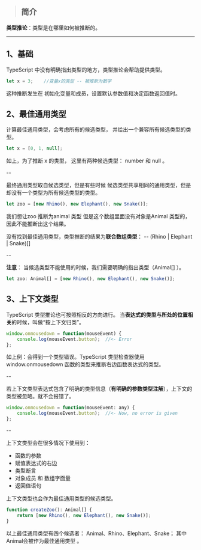 > ## 简介

**类型推论**：类型是在哪里如何被推断的。

---

## 1、基础

TypeScript 中没有明确指出类型的地方，类型推论会帮助提供类型。

```js
let x = 3;    //变量x的类型 -- 被推断为数字
```

这种推断发生在 初始化变量和成员，设置默认参数值和决定函数返回值时。

## 2、最佳通用类型

计算最佳通用类型，会考虑所有的候选类型， 并给出一个兼容所有候选类型的类型。

```js
let x = [0, 1, null];
```

如上，为了推断 x 的类型， 这里有两种候选类型： number 和 null 。

--

最终通用类型取自候选类型，但是有些时候 候选类型共享相同的通用类型，但是却没有一个类型为所有候选类型的类型。

```js
let zoo = [new Rhino(), new Elephant(), new Snake()];
```

我们想让zoo 推断为animal 类型 但是这个数组里面没有对象是Animal 类型的，因此不能推断出这个结果。

没有找到最佳通用类型，类型推断的结果为**联合数组类型**： --   \(Rhino \| Elephant \| Snake\)\[\]

--

**注意**： 当候选类型不能使用的时候，我们需要明确的指出类型（Animal\[\] ）。

```js
let zoo: Animal[] = [new Rhino(), new Elephant(), new Snake()];
```

## 3、上下文类型

TypeScript 类型推论也可按照相反的方向进行。 当**表达式的类型与所处的位置相关**的时候，叫做“按上下文归类”。

```js
window.onmousedown = function(mouseEvent) {
    console.log(mouseEvent.button);  //<- Error
};
```

如上例：会得到一个类型错误。TypeScript 类型检查器使用 window.onmousedown 函数的类型来推断右边函数表达式的类型。

--

若上下文类型表达式包含了明确的类型信息（**有明确的参数类型注解**），上下文的类型被忽略。就不会报错了。

```js
window.onmousedown = function(mouseEvent: any) {
    console.log(mouseEvent.button);  //<- Now, no error is given
};
```

--

上下文类型会在很多情况下使用到：

* 函数的参数
* 赋值表达式的右边
* 类型断言
* 对象成员 和 数组字面量
* 返回值语句

上下文类型也会作为最佳通用类型的候选类型。

```js
function createZoo(): Animal[] {
    return [new Rhino(), new Elephant(), new Snake()];
}
```

以上最佳通用类型有四个候选者： Animal、Rhino、Elephant、Snake； 其中Animal会被作为最佳通用类型 。

